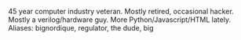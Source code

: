 45 year computer industry veteran.
Mostly retired, occasional hacker.
Mostly a verilog/hardware guy.   More Python/Javascript/HTML lately.
Aliases: bignordique, regulator, the dude, big
